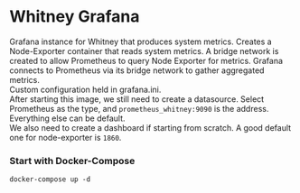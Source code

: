 # Whitney Grafana

Grafana instance for Whitney that produces system metrics. Creates a Node-Exporter container that reads system metrics. A bridge network is created to allow Prometheus to query Node Exporter for metrics. Grafana connects to Prometheus via its bridge network to gather aggregated metrics.
</br>
Custom configuration held in grafana.ini.
</br>
After starting this image, we still need to create a datasource. Select Prometheus as the type, and `prometheus_whitney:9090` is the address. Everything else can be default.
</br>
We also need to create a dashboard if starting from scratch. A good default one for node-exporter is `1860`.

### Start with Docker-Compose

`docker-compose up -d`

